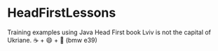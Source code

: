# HeadFirstLessons
Training examples using Java Head First book
Lviv is not the capital of Ukriane. 
:coffee: + :smile: + :car: (bmw e39)

